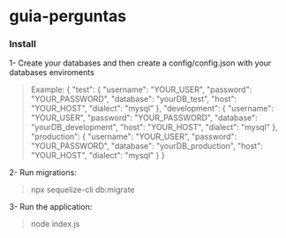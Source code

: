 # guia-perguntas

### Install

1- Create your databases and then create a config/config.json with your databases enviroments

> Example:
> {
> "test": {
> "username": "YOUR_USER",
> "password": "YOUR_PASSWORD",
> "database": "yourDB_test",
> "host": "YOUR_HOST",
> "dialect": "mysql"
> },
> "development": {
> "username": "YOUR_USER",
> "password": "YOUR_PASSWORD",
> "database": "yourDB_development",
> "host": "YOUR_HOST",
> "dialect": "mysql"
> },
> "production": {
> "username": "YOUR_USER",
> "password": "YOUR_PASSWORD",
> "database": "yourDB_production",
> "host": "YOUR_HOST",
> "dialect": "mysql"
> }
> }

2- Run migrations:

> npx sequelize-cli db:migrate

3- Run the application:

> node index.js
